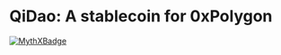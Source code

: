 # QiDao: A stablecoin for 0xPolygon

[![MythXBadge](https://badgen.net/https/api.mythx.io/v1/projects/d79b9cf4-e613-4bf9-8e92-044155dcc47d/badge/data?cache=300&icon=https://raw.githubusercontent.com/ConsenSys/mythx-github-badge/main/logo_white.svg)](https://docs.mythx.io/dashboard/github-badges)
